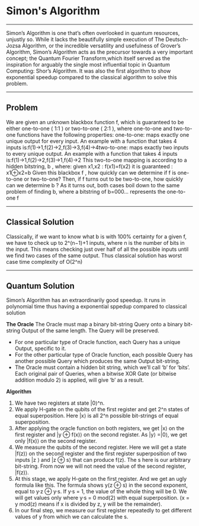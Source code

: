 # Simon's Algorithm
---
Simon’s Algorithm is one that’s often overlooked in quantum resources, unjustly so. While it lacks the beautifully simple execution of The Deutsch-Jozsa Algorithm, or the incredible versatility and usefulness of Grover’s Algorithm, Simon’s Algorithm acts as the precursor towards a very important concept; the Quantum Fourier Transform,which itself served as the inspiration for arguably the single most influential topic in Quantum Computing: Shor’s Algorithm.
It was also the first algorithm to show exponential speedup compared to the classical algorithm to solve this problem.
***
## Problem
We are given an unknown blackbox function f, which is guaranteed to be either one-to-one ( 1:1 ) or two-to-one ( 2:1 ), where one-to-one and two-to-one functions have the following properties: one-to-one: maps exactly one unique output for every input. An example with a function that takes 4 inputs is:f(1)→1,f(2)→2,f(3)→3,f(4)→4two-to-one: maps exactly two inputs to every unique output. An example with a function that takes 4 inputs is:f(1)→1,f(2)→2,f(3)→1,f(4)→2
This two-to-one mapping is according to a hidden bitstring,  b , where:
given x1,x2 : f(x1)=f(x2)
it is guaranteed : x1⊕x2=b
Given this blackbox  f , how quickly can we determine if  f  is one-to-one or two-to-one? Then, if  f  turns out to be two-to-one, how quickly can we determine  b ? 
As it turns out, both cases boil down to the same problem of finding b, where a bitstring of  b=000... represents the one-to-one  f
 
***
## Classical Solution
Classically, if we want to know what b is with 100% certainty for a given f, we have to check up to  2^(n−1)+1 inputs, where n is the number of bits in the input. This means checking just over half of all the possible inputs until we find two cases of the same output. Thus classical solution has worst case time complexity of O(2^n)
***
## Quantum Solution
Simon’s Algorithm has an extraordinarily good speedup. It runs in polynomial time thus having a exponential sppedup compared to classical solution

**The Oracle**
The Oracle must map a binary bit-string Query onto a binary bit-string Output of the same length. The Query will be preserved.
* For one particular type of Oracle function, each Query has a unique Output, specific to it.
* For the other particular type of Oracle function, each possible Query has another possible Query which produces the same Output bit-string.
* The Oracle must contain a hidden bit string, which we’ll call ‘b’ for ‘bits’. Each original pair of Queries, when a bitwise XOR Gate (or bitwise addition modulo 2) is applied, will give ‘b’ as a result.

**Algorithm**
1. We have two registers at state |0⟩^n.
2. We apply H-gate on the qubits of the first register and get 2^n states of equal superposition.
Here |x⟩ is all 2^n possible bit-strings of equal superposition.
3. After applying the oracle function on both registers, we get |x⟩ on the first register and |y ⊕ f(x)⟩ on the second register. As |y⟩ =|0⟩, we get only |f(x)⟩ on the second register.
4. We measure the qubits of the second register. Here we will get a state |f(z)⟩ on the second register and the first register superposition of two inputs |z ⟩ and |z ⊕ s⟩ that can produce f(z). The s here is our arbitrary bit-string.
From now we will not need the value of the second register, |f(z)⟩.
5. At this stage, we apply H-gate on the first register. And we get an ugly formula like this.
The formula shows y(z ⊕ s) in the second exponent, equal to y·z ⊕ y·s. If y·s = 1, the value of the whole thing will be 0. We will get values only where y·s = 0 mod(2) with equal superposition. (x = y mod(z) means if x is divided by z, y will be the remainder).
6. In our final step, we measure our first register repeatedly to get different values of y from which we can calculate the s.